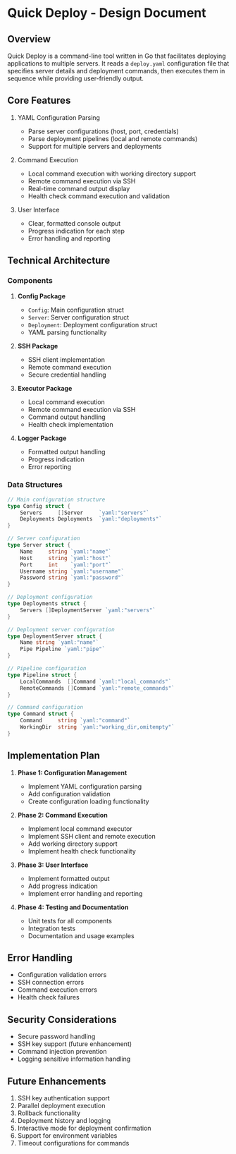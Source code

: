 # Quick Deploy - Design Document

## Overview
Quick Deploy is a command-line tool written in Go that facilitates deploying applications to multiple servers. It reads a `deploy.yaml` configuration file that specifies server details and deployment commands, then executes them in sequence while providing user-friendly output.

## Core Features
1. YAML Configuration Parsing
   - Parse server configurations (host, port, credentials)
   - Parse deployment pipelines (local and remote commands)
   - Support for multiple servers and deployments

2. Command Execution
   - Local command execution with working directory support
   - Remote command execution via SSH
   - Real-time command output display
   - Health check command execution and validation

3. User Interface
   - Clear, formatted console output
   - Progress indication for each step
   - Error handling and reporting

## Technical Architecture

### Components

1. **Config Package**
   - `Config`: Main configuration struct
   - `Server`: Server configuration struct
   - `Deployment`: Deployment configuration struct
   - YAML parsing functionality

2. **SSH Package**
   - SSH client implementation
   - Remote command execution
   - Secure credential handling

3. **Executor Package**
   - Local command execution
   - Remote command execution via SSH
   - Command output handling
   - Health check implementation

4. **Logger Package**
   - Formatted output handling
   - Progress indication
   - Error reporting

### Data Structures

```go
// Main configuration structure
type Config struct {
    Servers     []Server     `yaml:"servers"`
    Deployments Deployments  `yaml:"deployments"`
}

// Server configuration
type Server struct {
    Name     string `yaml:"name"`
    Host     string `yaml:"host"`
    Port     int    `yaml:"port"`
    Username string `yaml:"username"`
    Password string `yaml:"password"`
}

// Deployment configuration
type Deployments struct {
    Servers []DeploymentServer `yaml:"servers"`
}

// Deployment server configuration
type DeploymentServer struct {
    Name string `yaml:"name"`
    Pipe Pipeline `yaml:"pipe"`
}

// Pipeline configuration
type Pipeline struct {
    LocalCommands  []Command `yaml:"local_commands"`
    RemoteCommands []Command `yaml:"remote_commands"`
}

// Command configuration
type Command struct {
    Command     string `yaml:"command"`
    WorkingDir  string `yaml:"working_dir,omitempty"`
}
```

## Implementation Plan

1. **Phase 1: Configuration Management**
   - Implement YAML configuration parsing
   - Add configuration validation
   - Create configuration loading functionality

2. **Phase 2: Command Execution**
   - Implement local command executor
   - Implement SSH client and remote execution
   - Add working directory support
   - Implement health check functionality

3. **Phase 3: User Interface**
   - Implement formatted output
   - Add progress indication
   - Implement error handling and reporting

4. **Phase 4: Testing and Documentation**
   - Unit tests for all components
   - Integration tests
   - Documentation and usage examples

## Error Handling
- Configuration validation errors
- SSH connection errors
- Command execution errors
- Health check failures

## Security Considerations
- Secure password handling
- SSH key support (future enhancement)
- Command injection prevention
- Logging sensitive information handling

## Future Enhancements
1. SSH key authentication support
2. Parallel deployment execution
3. Rollback functionality
4. Deployment history and logging
5. Interactive mode for deployment confirmation
6. Support for environment variables
7. Timeout configurations for commands
